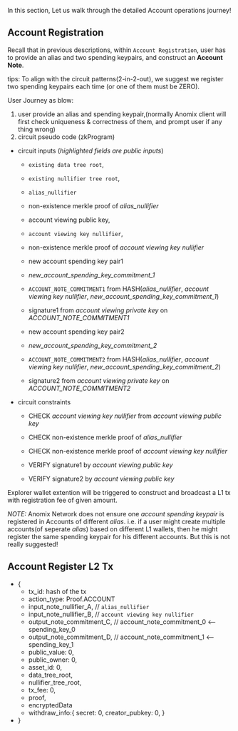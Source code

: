 In this section, Let us walk through the detailed Account operations journey!

## Account Registration 
Recall that in previous descriptions, within `Account Registration`, user has to provide an alias and two spending keypairs, and construct an **Account Note**.

tips: To align with the circuit patterns(2-in-2-out), we suggest we register two spending keypairs each time (or one of them must be ZERO).

User Journey as blow:
1. user provide an alias and spending keypair,(normally Anomix client will first check uniqueness & correctness of them, and prompt user if any thing wrong)
2. circuit pseudo code (zkProgram)
  * circuit inputs (_highlighted fields are public inputs_)
    * `existing data tree root`,
    * `existing nullifier tree root`,
  
    * `alias_nullifier`
    * non-existence merkle proof of _alias_nullifier_

    * account viewing public key,
    * `account viewing key nullifier`,
    * non-existence merkle proof of _account viewing key nullifier_

    * new account spending key pair1
    * _new_account_spending_key_commitment_1_
    * `ACCOUNT_NOTE_COMMITMENT1` from HASH(_alias_nullifier_, _account viewing key nullifier_, _new_account_spending_key_commitment_1_)
    * signature1 from _account viewing private key_ on _ACCOUNT_NOTE_COMMITMENT1_

    * new account spending key pair2
    * _new_account_spending_key_commitment_2_
    * `ACCOUNT_NOTE_COMMITMENT2` from HASH(_alias_nullifier_, _account viewing key nullifier_, _new_account_spending_key_commitment_2_)
    * signature2 from _account viewing private key_ on _ACCOUNT_NOTE_COMMITMENT2_

  * circuit constraints
    * CHECK _account viewing key nullifier_ from _account viewing public key_

    * CHECK non-existence merkle proof of _alias_nullifier_
    * CHECK non-existence merkle proof of _account viewing key nullifier_

    * VERIFY signature1 by _account viewing public key_
    * VERIFY signature2 by _account viewing public key_

Explorer wallet extention will be triggered to construct and broadcast a L1 tx with registration fee of given amount.

_NOTE:_ Anomix Network does not ensure one _account spending keypair_ is registered in Accounts of different _alias_. i.e. if a user might create multiple accounts(of seperate _alias_) based on different L1 wallets, then he might register the same spending keypair for his different accounts. But this is not really suggested!


## Account Register L2 Tx
* {
  * tx_id: hash of the tx
  * action_type: Proof.ACCOUNT
  * input_note_nullifier_A, // `alias_nullifier`
  * input_note_nullifier_B, // `account viewing key nullifier`
  * output_note_commitment_C, // account_note_commitment_0 <-- spending_key_0
  * output_note_commitment_D, // account_note_commitment_1 <-- spending_key_1
  * public_value: 0,
  * public_owner: 0, 
  * asset_id: 0,
  * data_tree_root,
  * nullifier_tree_root,
  * tx_fee: 0,
  * proof,
  * encryptedData  
  * withdraw_info:{
      secret: 0, 
      creator_pubkey: 0,
    }
* }
